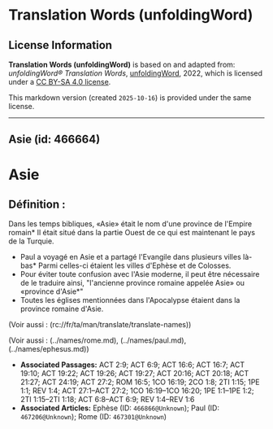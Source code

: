 # Translation Words (unfoldingWord)

## License Information

**Translation Words (unfoldingWord)** is based on and adapted from: _unfoldingWord® Translation Words_, [unfoldingWord](https://unfoldingword.org/utw), 2022, which is licensed under a [CC BY-SA 4.0 license](https://creativecommons.org/licenses/by-sa/4.0/legalcode.en).

This markdown version (created `2025-10-16`) is provided under the same license.



--------------------------------

## Asie (id: 466664)

Asie
====

Définition :
------------

Dans les temps bibliques, «Asie» était le nom d'une province de l'Empire romain\* Il était situé dans la partie Ouest de ce qui est maintenant le pays de la Turquie.

* Paul a voyagé en Asie et a partagé l'Evangile dans plusieurs villes là\-bas\* Parmi celles\-ci étaient les villes d'Ephèse et de Colosses.
* Pour éviter toute confusion avec l'Asie moderne, il peut être nécessaire de le traduire ainsi, "l'ancienne province romaine appelée Asie» ou «province d'Asie\*"
* Toutes les églises mentionnées dans l'Apocalypse étaient dans la province romaine d'Asie.

(Voir aussi : (rc://fr/ta/man/translate/translate\-names))

(Voir aussi : (../names/rome.md), (../names/paul.md), (../names/ephesus.md))

* **Associated Passages:** ACT 2:9; ACT 6:9; ACT 16:6; ACT 16:7; ACT 19:10; ACT 19:22; ACT 19:26; ACT 19:27; ACT 20:16; ACT 20:18; ACT 21:27; ACT 24:19; ACT 27:2; ROM 16:5; 1CO 16:19; 2CO 1:8; 2TI 1:15; 1PE 1:1; REV 1:4; ACT 27:1–ACT 27:2; 1CO 16:19–1CO 16:20; 1PE 1:1–1PE 1:2; 2TI 1:15–2TI 1:18; ACT 6:8–ACT 6:9; REV 1:4–REV 1:6
* **Associated Articles:** Ephèse (ID: `466866@Unknown`); Paul (ID: `467206@Unknown`); Rome (ID: `467301@Unknown`)

